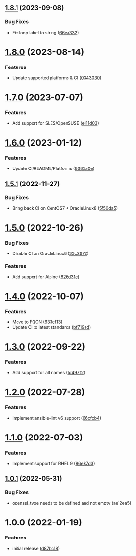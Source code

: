 ## [1.8.1](https://github.com/de-it-krachten/ansible-role-openssl/compare/v1.8.0...v1.8.1) (2023-09-08)


### Bug Fixes

* Fix loop label to string ([66ea332](https://github.com/de-it-krachten/ansible-role-openssl/commit/66ea33206db5261fe67f3feb33ff8de9c94ac88d))

# [1.8.0](https://github.com/de-it-krachten/ansible-role-openssl/compare/v1.7.0...v1.8.0) (2023-08-14)


### Features

* Update supported platforms & CI ([0343030](https://github.com/de-it-krachten/ansible-role-openssl/commit/034303072fc4e33204071c43e7bac2cb9bf139db))

# [1.7.0](https://github.com/de-it-krachten/ansible-role-openssl/compare/v1.6.0...v1.7.0) (2023-07-07)


### Features

* Add support for SLES/OpenSUSE ([e111d03](https://github.com/de-it-krachten/ansible-role-openssl/commit/e111d03a1dd6a1d46bf0cd5874dce1e5c1aa1103))

# [1.6.0](https://github.com/de-it-krachten/ansible-role-openssl/compare/v1.5.1...v1.6.0) (2023-01-12)


### Features

* Update CI/README/Platforms ([8683a0e](https://github.com/de-it-krachten/ansible-role-openssl/commit/8683a0e94723a77b2d09fa7202550835c237a902))

## [1.5.1](https://github.com/de-it-krachten/ansible-role-openssl/compare/v1.5.0...v1.5.1) (2022-11-27)


### Bug Fixes

* Bring back CI on CentOS7 + OracleLinux8 ([5f50da5](https://github.com/de-it-krachten/ansible-role-openssl/commit/5f50da5d5acfc445595d7e8fdacda60f2a25d311))

# [1.5.0](https://github.com/de-it-krachten/ansible-role-openssl/compare/v1.4.0...v1.5.0) (2022-10-26)


### Bug Fixes

* Disable CI on OracleLinux8 ([33c2972](https://github.com/de-it-krachten/ansible-role-openssl/commit/33c2972fc3bd18590428edff5539a8d6b95d7db7))


### Features

* Add support for Alpine ([826d31c](https://github.com/de-it-krachten/ansible-role-openssl/commit/826d31c4b6ec22d867c3cc17c299dc4add18db87))

# [1.4.0](https://github.com/de-it-krachten/ansible-role-openssl/compare/v1.3.0...v1.4.0) (2022-10-07)


### Features

* Move to FQCN ([633cf13](https://github.com/de-it-krachten/ansible-role-openssl/commit/633cf136ca70b1f9483803702d0db165881f194a))
* Update CI to latest standards ([bf719ad](https://github.com/de-it-krachten/ansible-role-openssl/commit/bf719ad1bf613ae51d9300d0373678b042fab867))

# [1.3.0](https://github.com/de-it-krachten/ansible-role-openssl/compare/v1.2.0...v1.3.0) (2022-09-22)


### Features

* Add support for alt names ([1d497f2](https://github.com/de-it-krachten/ansible-role-openssl/commit/1d497f260eabba75972a3e092a16da3ffdc67a07))

# [1.2.0](https://github.com/de-it-krachten/ansible-role-openssl/compare/v1.1.0...v1.2.0) (2022-07-28)


### Features

* Implement ansible-lint v6 support ([66cfcb4](https://github.com/de-it-krachten/ansible-role-openssl/commit/66cfcb4425445cac9e02f822da7cd4e815f50e33))

# [1.1.0](https://github.com/de-it-krachten/ansible-role-openssl/compare/v1.0.1...v1.1.0) (2022-07-03)


### Features

* Implement support for RHEL 9 ([86e87d3](https://github.com/de-it-krachten/ansible-role-openssl/commit/86e87d38e3ffbeec9b322375fabf8d6da8611849))

## [1.0.1](https://github.com/de-it-krachten/ansible-role-openssl/compare/v1.0.0...v1.0.1) (2022-05-31)


### Bug Fixes

* openssl_type needs to be defined and not empty ([ae12ea5](https://github.com/de-it-krachten/ansible-role-openssl/commit/ae12ea5a01fffa0c9fa8e066741c6c25216742d9))

# 1.0.0 (2022-01-19)


### Features

* initial release ([d87bc18](https://github.com/de-it-krachten/ansible-role-openssl/commit/d87bc1837c89a8451dfd442fa231322df7f6426f))

